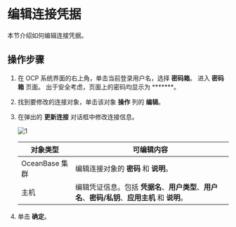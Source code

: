 # 编辑连接凭据

本节介绍如何编辑连接凭据。

## 操作步骤

1. 在 OCP 系统界面的右上角，单击当前登录用户名，选择 **密码箱**。
   进入 **密码箱** 页面。
   出于安全考虑，页面上的密码均显示为 *******。

2. 找到要修改的连接对象，单击该对象 **操作** 列的 **编辑**。

3. 在弹出的 **更新连接** 对话框中修改连接信息。

    ![1](https://obbusiness-private.oss-cn-shanghai.aliyuncs.com/doc/img/ocp/%E7%BC%96%E8%BE%91%E8%BF%9E%E6%8E%A5.png)

    | **对象类型** | **可编辑内容** |
    | --- | --- |
    | OceanBase 集群 | 编辑连接对象的 **密码** 和 **说明**。 |
    | 主机 | 编辑凭证信息。包括 **凭据名**、**用户类型**、**用户名**、**密码/私钥**、**应用主机** 和 **说明**。 |

4. 单击 **确定**。
